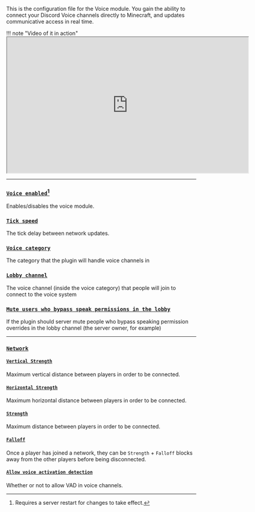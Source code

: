 This is the configuration file for the Voice module. You gain the ability to connect your Discord Voice channels directly to Minecraft, and updates communicative access in real time.

!!! note "Video of it in action"
		<iframe width="640" height="360" src="https://www.youtube-nocookie.com/embed/R3GRFPUIqGE?mute=1" title="YouTube video player" frameborder="1" allow="accelerometer; autoplay; clipboard-write; encrypted-media; gyroscope; picture-in-picture" allowfullscreen></iframe>

---

### [`Voice enabled`](https://config.discordsrv.com/voice/Voice%20enabled)[^1]
Enables/disables the voice module.
### [`Tick speed`](https://config.discordsrv.com/voice/Tick%20speed)
The tick delay between network updates.
### [`Voice category`](https://config.discordsrv.com/voice/Voice%20category)
The category that the plugin will handle voice channels in
### [`Lobby channel`](https://config.discordsrv.com/voice/Lobby%20channel)
The voice channel (inside the voice category) that people will join to connect to the voice system
### [`Mute users who bypass speak permissions in the lobby`](https://config.discordsrv.com/voice/Mute%20users%20who%20bypass%20speak%20permissions%20in%20the%20lobby)
If the plugin should server mute people who bypass speaking permission overrides in the lobby channel (the server owner, for example)

---

### [`Network`](https://config.discordsrv.com/voice/Network)
#### [`Vertical Strength`](https://config.discordsrv.com/voice/Vertical%20Strength)
Maximum vertical distance between players in order to be connected.
#### [`Horizontal Strength`](https://config.discordsrv.com/voice/Horizontal%20Strength)
Maximum horizontal distance between players in order to be connected.
#### [`Strength`](https://config.discordsrv.com/voice/Strength)
Maximum distance between players in order to be connected.
#### [`Falloff`](https://config.discordsrv.com/voice/Falloff)
Once a player has joined a network, they can be `Strength` + `Falloff` blocks away from the other players before being disconnected.
#### [`Allow voice activation detection`](https://config.discordsrv.com/voice/Allow%20voice%20activation%20detection)
Whether or not to allow VAD in voice channels.  

[^1]: Requires a server restart for changes to take effect.